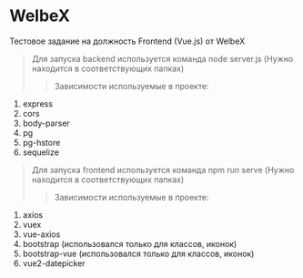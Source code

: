 # WelbeX
Тестовое задание на должность Frontend (Vue.js) от WelbeX
>Для запуска backend используется команда node server.js (Нужно находится в соответствующих папках)
>> Зависимости используемые в проекте:
1. express
2. cors
3. body-parser
4. pg
5. pg-hstore
6. sequelize

>Для запуска frontend используется команда npm run serve (Нужно находится в соответствующих папках)
>> Зависимости используемые в проекте:
1. axios
2. vuex
3. vue-axios
4. bootstrap (использовался только для классов, иконок)
5. bootstrap-vue (использовался только для классов, иконок)
6. vue2-datepicker
